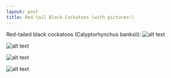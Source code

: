 ```yaml
---
layout: post
title: Red-tail Black Cockatoos (with pictures!)
---
```



Red-tailed black cockatoos (Calyptorhynchus banksii): ![alt text](https://raw.githubusercontent.com/jss367/jss367.github.io/master/images/rtbc_flying.jpg "Red-tailed black cockatoo")

![alt text](https://raw.githubusercontent.com/jss367/jss367.github.io/master/images/rtb_cockatoo_tree.jpg "Red-tailed black cockatoo")

![alt text](https://raw.githubusercontent.com/jss367/jss367.github.io/master/images/rtbc_solo.jpg "Red-tailed black cockatoo")

![alt text](https://raw.githubusercontent.com/jss367/jss367.github.io/master/images/rtbc_pair.jpg "Red-tailed black cockatoo")

